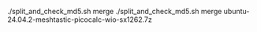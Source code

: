 ./split_and_check_md5.sh merge ./split_and_check_md5.sh merge ubuntu-24.04.2-meshtastic-picocalc-wio-sx1262.7z
